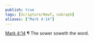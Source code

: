 ```yaml
---
publish: true
tags: [Scripture/NewT, noGraph]
aliases: ["Mark 4:14"]
---
```

[Mark 4:14](https://churchofjesuschrist.org/study/scriptures/nt/mark/4?lang=eng&id=p14#p14) ¶ The sower soweth the word.
